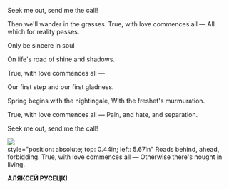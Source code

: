  
Seek me out, send me the call!

Then we'll wander in the grasses. True, with love commences all — All which for reality passes.

Only be sincere in soul

On life's road of shine and shadows.

True, with love commences all —

Our first step and our first gladness.

Spring begins with the nightingale, With the freshet's murmuration.

True, with love commences all — Pain, and hate, and separation.

Seek me out, send me the call!

![](2022-%D0%9C%D1%96%D0%BD%D1%81%D0%BA-%D0%BB%D1%83%D1%87%D0%BD%D0%B0%D1%81%D1%86%D1%8C-%D0%BC%D1%96%D0%BA%D0%BE%D0%BB%D0%B0-%D0%BC%D1%8F%D1%82%D0%BB%D1%96%D1%86%D0%BA%D1%96_html_24d7865e708c2567.jpg)  
style="position: absolute; top: 0.44in; left: 5.67in" Roads behind, ahead, forbidding. True, with love commences all — Otherwise there's nought in living.

**АЛЯКСЕЙ РУСЕЦКІ**
